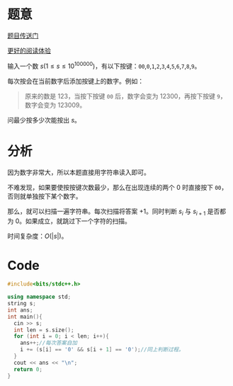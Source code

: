 # 题意
[题目传送门](/problem/AT_abc283_c)

[更好的阅读体验](/blog/tianbiandeshenghuo11/solution-at-abc283-c)

输入一个数 $s(1\le s\le10^{100000})$，有以下按键：`00`,`0`,`1`,`2`,`3`,`4`,`5`,`6`,`7`,`8`,`9`。

每次按会在当前数字后添加按键上的数字。例如：

>原来的数是 $123$，当按下按键 `00` 后，数字会变为 $12300$，再按下按键 `9`，数字会变为 $123009$。

问最少按多少次能按出 $s$。

# 分析
因为数字非常大，所以本题直接用字符串读入即可。

不难发现，如果要使按按键次数最少，那么在出现连续的两个 $0$ 时直接按下 `00`，否则就单独按下某个数字。

那么，就可以扫描一遍字符串。每次扫描将答案 $+1$。同时判断 $s_i$ 与 $s_{i+1}$ 是否都为 $0$。如果成立，就跳过下一个字符的扫描。

时间复杂度：$O(|s|)$。

# Code
```cpp
#include<bits/stdc++.h>

using namespace std;
string s;
int ans;
int main(){
  cin >> s;
  int len = s.size();
  for (int i = 0; i < len; i++){
    ans++;//每次答案自加
    i += (s[i] == '0' && s[i + 1] == '0');//同上判断过程。
  }
  cout << ans << "\n";
  return 0;
}
```